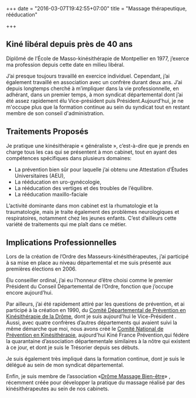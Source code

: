 +++
date = "2016-03-07T19:42:55+07:00"
title = "Massage thérapeutique, rééducation"

+++

##  Kiné libéral depuis près de 40 ans

Diplômé de l’École de Masso-kinésithérapie de Montpellier en 1977, j’exerce ma profession depuis cette date en milieu libéral.

J’ai presque toujours travaillé en exercice individuel. Cependant, j’ai également travaillé en association avec un confrère durant deux ans. J’ai depuis longtemps cherché à m’impliquer dans la vie professionnelle,  en adhérant, dans un premier temps, à mon syndicat départemental dont j’ai été assez rapidement élu Vice-président puis Président.Aujourd'hui, je ne m'occupe plus que la formation continue au sein du syndicat tout en restant membre de son conseil d'administration.

##  Traitements Proposés

Je pratique une kinésithérapie « généraliste », c’est-à-dire que je prends en charge tous les cas qui se présentent à mon cabinet, tout en ayant des compétences spécifiques dans plusieurs domaines:

- La prévention bien sûr pour laquelle j’ai obtenu une Attestation d’Études Universitaires (AEU),
- La rééducation en uro-gynécologie,
- La rééducation des vertiges et des troubles de l’équilibre.
- La rééducation maxillo-faciale

L’activité dominante dans mon cabinet est la rhumatologie et la traumatologie, mais je traite également des problèmes neurologiques et respiratoires, notamment chez les jeunes enfants. C’est d’ailleurs cette variété de traitements qui me plaît dans ce métier.

## Implications Professionnelles

Lors de la création de l’Ordre des Masseurs-kinésithérapeutes, j’ai participé à sa mise en place au niveau départemental et me suis présenté aux premières élections en 2006.

Élu conseiller ordinal, j’ai eu l’honneur d’être choisi comme le premier Président du Conseil Départemental de l’Ordre, fonction que j’occupe encore aujourd’hui.

Par ailleurs, j’ai été rapidement attiré par les questions de prévention, et ai participé à la création en 1990, du [Comité Départemental de Prévention en Kinésithérapie de la Drôme](http://formationprevention.fr), dont je suis aujourd'hui le Vice-Président . Aussi, avec quatre confrères d’autres départements qui avaient suivi la même démarche que moi, nous avons créé le [Comité National de Prévention en Kinésithérapie](http://cnpk.org), aujourd'hui Kiné France Prévention,qui fédère la quarantaine d’association départementale similaires à la nôtre qui existent à ce jour, et dont je suis le Trésorier depuis ses débuts.

Je suis également très impliqué dans la formation continue, dont je suis le délégué au sein de mon syndicat départemental.

Enfin, je suis membre de l’association &laquo;[Drôme Massage Bien-être](http://drome-massage.fr)&raquo; , récemment créée pour développer la pratique du massage réalisé par des kinésithérapeutes au sein de nos cabinets.
